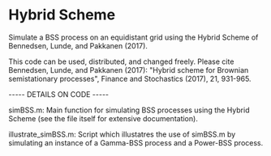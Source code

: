 # Hybrid Scheme

Simulate a BSS process on an equidistant grid using the Hybrid Scheme of Bennedsen, Lunde, and Pakkanen (2017). 

This code can be used, distributed, and changed freely. Please cite Bennedsen, Lunde, and Pakkanen (2017): "Hybrid scheme for Brownian semistationary processes", Finance and Stochastics (2017), 21, 931-965.

----- DETAILS ON CODE -----

simBSS.m: Main function for simulating BSS processes using the Hybrid Scheme (see the file itself for extensive documentation).

illustrate_simBSS.m: Script which illustatres the use of simBSS.m by simulating an instance of a Gamma-BSS process and a Power-BSS process.
